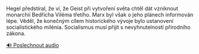 
Hegel předstíral, že ví, že Geist při vytvoření světa chtěl dát vzniknout monarchii Bedřicha Viléma třetího. Marx byl však o jeho plánech informován lépe. Věděl, že konečným cílem historického vývoje bylo ustanovení socialistického milénia. Socialismus musí přijít s nevyhnutelností přírodního zákona.

[🔊 Poslechnout audio](/data/7-paragraphs/audio/chapter_24/para_002-Hegel-pedstral-e-v-e-Geist-pi-vytvoen-sv.mp3)
